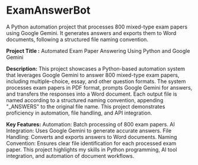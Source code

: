 # ExamAnswerBot
A Python automation project that processes 800 mixed-type exam papers using Google Gemini. It generates answers and exports them to Word documents, following a structured file naming convention.

**Project Title :**
Automated Exam Paper Answering Using Python and Google Gemini

**Description:**
This project showcases a Python-based automation system that leverages Google Gemini to answer 800 mixed-type exam papers, including multiple-choice, essay, and other question formats. The system processes exam papers in PDF format, prompts Google Gemini for answers, and transfers the responses into a Word document. Each output file is named according to a structured naming convention, appending "_ANSWERS" to the original file name. This project demonstrates proficiency in automation, file handling, and API integration.

**Key Features:**
Automation: Batch processing of 800 exam papers.
AI Integration: Uses Google Gemini to generate accurate answers.
File Handling: Converts and exports answers to Word documents.
Naming Convention: Ensures clear file identification for each processed exam paper.
This project highlights my skills in Python programming, AI tool integration, and automation of document workflows.
